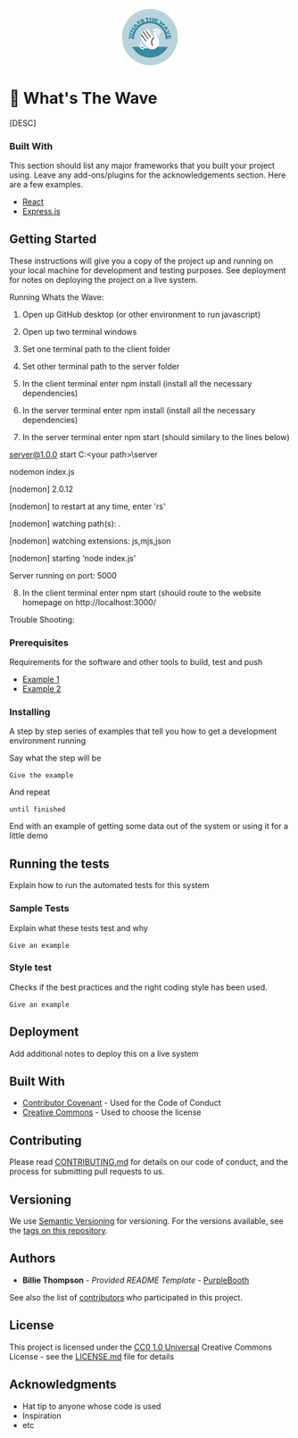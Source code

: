 <p align="center">
  <img src="https://github.com/antmcgrann/whatsthewave/blob/frontend-login/client/public/logo-circle.png" width="20%" title="What's The Wave">
</p>

# 🌊 What's The Wave

[DESC]

### Built With

This section should list any major frameworks that you built your project using. Leave any add-ons/plugins for the acknowledgements section. Here are a few examples.
* [React](https://reactjs.org/)
* [Express.js](https://expressjs.com/)

## Getting Started

These instructions will give you a copy of the project up and running on
your local machine for development and testing purposes. See deployment
for notes on deploying the project on a live system.

Running Whats the Wave:

1. Open up GitHub desktop (or other environment to run javascript)

2. Open up two terminal windows

3. Set one terminal path to the client folder

4. Set other terminal path to the server folder

5. In the client terminal enter npm install (install all the necessary dependencies)

6. In the server terminal enter npm install (install all the necessary dependencies)

7. In the server terminal enter npm start (should similary to the lines below)

server@1.0.0 start C:\<your path>\server

nodemon index.js
     
     
[nodemon] 2.0.12

[nodemon] to restart at any time, enter 'rs'

[nodemon] watching path(s): *.*

[nodemon] watching extensions: js,mjs,json

[nodemon] starting 'node index.js'

Server running on port: 5000
 
8. In the client terminal enter npm start (should route to the website homepage on http://localhost:3000/


Trouble Shooting:

### Prerequisites

Requirements for the software and other tools to build, test and push 
- [Example 1](https://www.example.com)
- [Example 2](https://www.example.com)

### Installing

A step by step series of examples that tell you how to get a development
environment running

Say what the step will be

    Give the example

And repeat

    until finished

End with an example of getting some data out of the system or using it
for a little demo

## Running the tests

Explain how to run the automated tests for this system

### Sample Tests

Explain what these tests test and why

    Give an example

### Style test

Checks if the best practices and the right coding style has been used.

    Give an example

## Deployment

Add additional notes to deploy this on a live system

## Built With

  - [Contributor Covenant](https://www.contributor-covenant.org/) - Used
    for the Code of Conduct
  - [Creative Commons](https://creativecommons.org/) - Used to choose
    the license

## Contributing

Please read [CONTRIBUTING.md](CONTRIBUTING.md) for details on our code
of conduct, and the process for submitting pull requests to us.

## Versioning

We use [Semantic Versioning](http://semver.org/) for versioning. For the versions
available, see the [tags on this
repository](https://github.com/PurpleBooth/a-good-readme-template/tags).

## Authors

  - **Billie Thompson** - *Provided README Template* -
    [PurpleBooth](https://github.com/PurpleBooth)

See also the list of
[contributors](https://github.com/PurpleBooth/a-good-readme-template/contributors)
who participated in this project.

## License

This project is licensed under the [CC0 1.0 Universal](LICENSE.md)
Creative Commons License - see the [LICENSE.md](LICENSE.md) file for
details

## Acknowledgments

  - Hat tip to anyone whose code is used
  - Inspiration
  - etc
